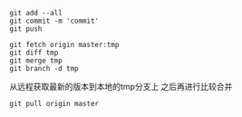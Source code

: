 ```
git add --all
git commit -m 'commit'
git push
```
```
git fetch origin master:tmp
git diff tmp 
git merge tmp
git branch -d tmp
```
从远程获取最新的版本到本地的tmp分支上
之后再进行比较合并
```
git pull origin master
```
